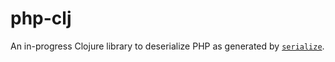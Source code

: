 # php-clj

An in-progress Clojure library to deserialize PHP as generated by
[`serialize`](http://php.net/manual/en/function.serialize.php).

